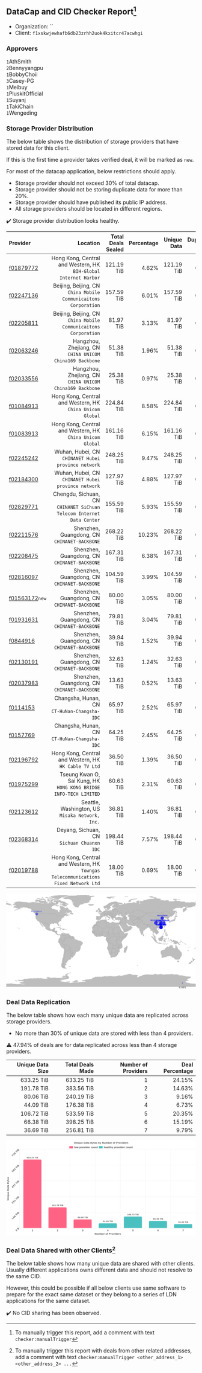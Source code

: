## DataCap and CID Checker Report[^1]
 - Organization: ``
 - Client: `f1xskwjewhafb6db23zrhh2uok4kxitcr47acwhgi`
### Approvers
`1`AthSmith<br/>`2`Bennyyangpu<br/>`1`BobbyChoii<br/>`3`Casey-PG<br/>`1`Meibuy<br/>`1`PluskitOfficial<br/>`1`Suyanj<br/>`1`TakiChain<br/>`1`Wengeding


### Storage Provider Distribution
The below table shows the distribution of storage providers that have stored data for this client.

If this is the first time a provider takes verified deal, it will be marked as `new`.

For most of the datacap application, below restrictions should apply.
 - Storage provider should not exceed 30% of total datacap.
 - Storage provider should not be storing duplicate data for more than 20%.
 - Storage provider should have published its public IP address.
 - All storage providers should be located in different regions.

✔️ Storage provider distribution looks healthy.

| Provider                                                    |                                                                              Location | Total Deals Sealed | Percentage | Unique Data | Duplicate Deals |
| :---------------------------------------------------------- | ------------------------------------------------------------------------------------: | -----------------: | ---------: | ----------: | --------------: |
| [f01879772](https://filfox.info/en/address/f01879772)       |                   Hong Kong, Central and Western, HK<br/>`BIH-Global Internet Harbor` |         121.19 TiB |      4.62% |  121.19 TiB |           0.00% |
| [f02247136](https://filfox.info/en/address/f02247136)       |                    Beijing, Beijing, CN<br/>`China Mobile Communicaitons Corporation` |         157.59 TiB |      6.01% |  157.59 TiB |           0.00% |
| [f02205811](https://filfox.info/en/address/f02205811)       |                    Beijing, Beijing, CN<br/>`China Mobile Communicaitons Corporation` |          81.97 TiB |      3.13% |   81.97 TiB |           0.00% |
| [f02063246](https://filfox.info/en/address/f02063246)       |                           Hangzhou, Zhejiang, CN<br/>`CHINA UNICOM China169 Backbone` |          51.38 TiB |      1.96% |   51.38 TiB |           0.00% |
| [f02033556](https://filfox.info/en/address/f02033556)       |                           Hangzhou, Zhejiang, CN<br/>`CHINA UNICOM China169 Backbone` |          25.38 TiB |      0.97% |   25.38 TiB |           0.00% |
| [f01084913](https://filfox.info/en/address/f01084913)       |                          Hong Kong, Central and Western, HK<br/>`China Unicom Global` |         224.84 TiB |      8.58% |  224.84 TiB |           0.00% |
| [f01083913](https://filfox.info/en/address/f01083913)       |                          Hong Kong, Central and Western, HK<br/>`China Unicom Global` |         161.16 TiB |      6.15% |  161.16 TiB |           0.00% |
| [f02245242](https://filfox.info/en/address/f02245242)       |                                Wuhan, Hubei, CN<br/>`CHINANET Hubei province network` |         248.25 TiB |      9.47% |  248.25 TiB |           0.00% |
| [f02184300](https://filfox.info/en/address/f02184300)       |                                Wuhan, Hubei, CN<br/>`CHINANET Hubei province network` |         127.97 TiB |      4.88% |  127.97 TiB |           0.00% |
| [f02829771](https://filfox.info/en/address/f02829771)       |              Chengdu, Sichuan, CN<br/>`CHINANET SiChuan Telecom Internet Data Center` |         155.59 TiB |      5.93% |  155.59 TiB |           0.00% |
| [f02211576](https://filfox.info/en/address/f02211576)       |                                       Shenzhen, Guangdong, CN<br/>`CHINANET-BACKBONE` |         268.22 TiB |     10.23% |  268.22 TiB |           0.00% |
| [f02208475](https://filfox.info/en/address/f02208475)       |                                       Shenzhen, Guangdong, CN<br/>`CHINANET-BACKBONE` |         167.31 TiB |      6.38% |  167.31 TiB |           0.00% |
| [f02816097](https://filfox.info/en/address/f02816097)       |                                       Shenzhen, Guangdong, CN<br/>`CHINANET-BACKBONE` |         104.59 TiB |      3.99% |  104.59 TiB |           0.00% |
| [f01563172](https://filfox.info/en/address/f01563172)`new`  |                                       Shenzhen, Guangdong, CN<br/>`CHINANET-BACKBONE` |          80.00 TiB |      3.05% |   80.00 TiB |           0.00% |
| [f01931631](https://filfox.info/en/address/f01931631)       |                                       Shenzhen, Guangdong, CN<br/>`CHINANET-BACKBONE` |          79.81 TiB |      3.04% |   79.81 TiB |           0.00% |
| [f0844916](https://filfox.info/en/address/f0844916)         |                                       Shenzhen, Guangdong, CN<br/>`CHINANET-BACKBONE` |          39.94 TiB |      1.52% |   39.94 TiB |           0.00% |
| [f02130191](https://filfox.info/en/address/f02130191)       |                                       Shenzhen, Guangdong, CN<br/>`CHINANET-BACKBONE` |          32.63 TiB |      1.24% |   32.63 TiB |           0.00% |
| [f02037983](https://filfox.info/en/address/f02037983)       |                                       Shenzhen, Guangdong, CN<br/>`CHINANET-BACKBONE` |          13.63 TiB |      0.52% |   13.63 TiB |           0.00% |
| [f0114153](https://filfox.info/en/address/f0114153)         |                                       Changsha, Hunan, CN<br/>`CT-HuNan-Changsha-IDC` |          65.97 TiB |      2.52% |   65.97 TiB |           0.00% |
| [f0157769](https://filfox.info/en/address/f0157769)         |                                       Changsha, Hunan, CN<br/>`CT-HuNan-Changsha-IDC` |          64.25 TiB |      2.45% |   64.25 TiB |           0.00% |
| [f02196792](https://filfox.info/en/address/f02196792)       |                              Hong Kong, Central and Western, HK<br/>`HK Cable TV Ltd` |          36.50 TiB |      1.39% |   36.50 TiB |           0.00% |
| [f01975299](https://filfox.info/en/address/f01975299)       |                  Tseung Kwan O, Sai Kung, HK<br/>`HONG KONG BRIDGE INFO-TECH LIMITED` |          60.63 TiB |      2.31% |   60.63 TiB |           0.00% |
| [f02123612](https://filfox.info/en/address/f02123612)       |                                    Seattle, Washington, US<br/>`Misaka Network, Inc.` |          36.81 TiB |      1.40% |   36.81 TiB |           0.00% |
| [f02368314](https://filfox.info/en/address/f02368314)       |                                         Deyang, Sichuan, CN<br/>`Sichuan Chuanxn IDC` |         198.44 TiB |      7.57% |  198.44 TiB |           0.00% |
| [f02019788](https://filfox.info/en/address/f02019788)       | Hong Kong, Central and Western, HK<br/>`Towngas Telecommunications Fixed Network Ltd` |          18.00 TiB |      0.69% |   18.00 TiB |           0.00% |

<img src="https://raw.githubusercontent.com/data-preservation-programs/filplus-checker-assets/main/filecoin-project/filecoin-plus-large-datasets/issues/1050/1699952885380.png"/>

### Deal Data Replication
The below table shows how each many unique data are replicated across storage providers.

- No more than 30% of unique data are stored with less than 4 providers.

⚠️ 47.94% of deals are for data replicated across less than 4 storage providers.

| Unique Data Size | Total Deals Made | Number of Providers | Deal Percentage |
| ---------------: | ---------------: | ------------------: | --------------: |
|       633.25 TiB |       633.25 TiB |                   1 |          24.15% |
|       191.78 TiB |       383.56 TiB |                   2 |          14.63% |
|        80.06 TiB |       240.19 TiB |                   3 |           9.16% |
|        44.09 TiB |       176.38 TiB |                   4 |           6.73% |
|       106.72 TiB |       533.59 TiB |                   5 |          20.35% |
|        66.38 TiB |       398.25 TiB |                   6 |          15.19% |
|        36.69 TiB |       256.81 TiB |                   7 |           9.79% |

<img src="https://raw.githubusercontent.com/data-preservation-programs/filplus-checker-assets/main/filecoin-project/filecoin-plus-large-datasets/issues/1050/1699952886034.png"/>

### Deal Data Shared with other Clients[^3]
The below table shows how many unique data are shared with other clients.
Usually different applications owns different data and should not resolve to the same CID.

However, this could be possible if all below clients use same software to prepare for the exact same dataset or they belong to a series of LDN applications for the same dataset.

✔️ No CID sharing has been observed.

[^1]: To manually trigger this report, add a comment with text `checker:manualTrigger`

[^2]: Deals from those addresses are combined into this report as they are specified with `checker:manualTrigger`

[^3]: To manually trigger this report with deals from other related addresses, add a comment with text `checker:manualTrigger <other_address_1> <other_address_2> ...`
